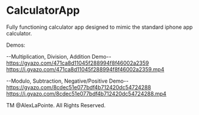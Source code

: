 # CalculatorApp


Fully functioning calculator app designed to mimic the standard iphone app calculator. 

Demos:

--Multiplication, Division, Addition Demo--
https://gyazo.com/471ca8d11045f288994f8f46002a2359
https://i.gyazo.com/471ca8d11045f288994f8f46002a2359.mp4

--Modulo, Subtraction, Negative/Positive Demo--
https://gyazo.com/8cdec51e077bdf4b712420dc54724288
https://i.gyazo.com/8cdec51e077bdf4b712420dc54724288.mp4


TM @AlexLaPointe. All Rights Reserved. 
